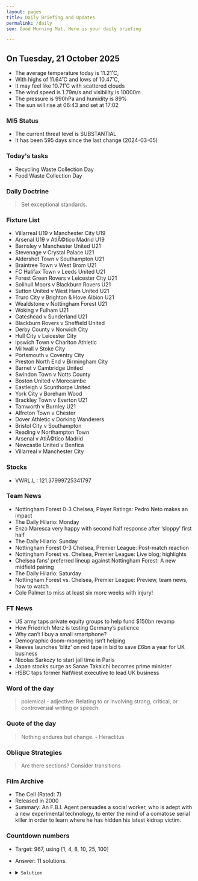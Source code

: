 ```yaml
---
layout: pages
title: Daily Briefing and Updates
permalink: /daily
seo: Good Morning Mat, Here is your daily briefing

---
```


<!-- weather_marker starts -->
## On Tuesday, 21 October 2025

- The average temperature today is 11.21˚C,
- With highs of 11.64˚C and lows of 10.47˚C,
- It may feel like 10.71˚C with scattered clouds
- The wind speed is 1.79m/s and visibility is 10000m
- The pressure is 990hPa and humidity is 89%
- The sun will rise at 06:43 and set at 17:02

<!-- weather_marker ends -->

### MI5 Status
<!-- threat_marker starts -->
- The current threat level is <span class="highlighter">SUBSTANTIAL</span>
- It has been 595 days since the last change (2024-03-05)

<!-- threat_marker ends -->

### Today's tasks
<!-- task_marker starts -->
- Recycling Waste Collection Day
- Food Waste Collection Day

<!-- task_marker ends -->

### Daily Doctrine
<!-- doctrine_marker starts -->
> Set exceptional standards.
<!-- doctrine_marker ends -->

### Fixture List

<!-- fixture_marker starts -->
- Villarreal U19 v Manchester City U19
- Arsenal U19 v AtlÃ©tico Madrid U19
- Barnsley v Manchester United U21
- Stevenage v Crystal Palace U21
- Aldershot Town v Southampton U21
- Braintree Town v West Brom U21
- FC Halifax Town v Leeds United U21
- Forest Green Rovers v Leicester City U21
- Solihull Moors v Blackburn Rovers U21
- Sutton United v West Ham United U21
- Truro City v Brighton & Hove Albion U21
- Wealdstone v Nottingham Forest U21
- Woking v Fulham U21
- Gateshead v Sunderland U21
- Blackburn Rovers v Sheffield United
- Derby County v Norwich City
- Hull City v Leicester City
- Ipswich Town v Charlton Athletic
- Millwall v Stoke City
- Portsmouth v Coventry City
- Preston North End v Birmingham City
- Barnet v Cambridge United
- Swindon Town v Notts County
- Boston United v Morecambe
- Eastleigh v Scunthorpe United
- York City v Boreham Wood
- Brackley Town v Everton U21
- Tamworth v Burnley U21
- Alfreton Town v Chester
- Dover Athletic v Dorking Wanderers
- Bristol City v Southampton
- Reading v Northampton Town
- Arsenal v AtlÃ©tico Madrid
- Newcastle United v Benfica
- Villarreal v Manchester City
<!-- fixture_marker ends -->

### Stocks

<!-- stocks_marker starts -->

- VWRL.L : 121.37999725341797 

<!-- stocks_marker ends -->

### Team News
<!-- news_marker starts -->

- Nottingham Forest 0-3 Chelsea, Player Ratings: Pedro Neto makes an impact
- The Daily Hilario: Monday
- Enzo Maresca very happy with second half response after ‘sloppy’ first half
- The Daily Hilario: Sunday
- Nottingham Forest 0-3 Chelsea, Premier League: Post-match reaction
- Nottingham Forest vs. Chelsea, Premier League: Live blog; highlights
- Chelsea fans’ preferred lineup against Nottingham Forest: A new midfield pairing
- The Daily Hilario: Saturday
- Nottingham Forest vs. Chelsea, Premier League: Preview, team news, how to watch
- Cole Palmer to miss at least six more weeks with injury!

<!-- news_marker ends -->

### FT News

<!-- ftnews_marker starts -->

- US army taps private equity groups to help fund $150bn revamp
- How Friedrich Merz is testing Germany’s patience
- Why can’t I buy a small smartphone?
- Demographic doom-mongering isn’t helping
- Reeves launches ‘blitz’ on red tape in bid to save £6bn a year for UK business
- Nicolas Sarkozy to start jail time in Paris
- Japan stocks surge as Sanae Takaichi becomes prime minister
- HSBC taps former NatWest executive to lead UK business

<!-- ftnews_marker ends -->

### Word of the day

<!-- word_marker starts -->

 > polemical - adjective: Relating to or involving strong, critical, or controversial writing or speech.

<!-- word_marker ends -->

### Quote of the day
<!-- quote_marker starts -->

> Nothing endures but change. - Heraclitus

<!-- quote_marker ends -->

### Oblique Strategies
<!-- eno_marker starts -->
> Are there sections? Consider transitions

<!-- eno_marker ends -->

### Film Archive

<!-- film_marker starts -->
- The Cell (Rated: 7)
- Released in 2000
- Summary: An F.B.I. Agent persuades a social worker, who is adept with a new experimental technology, to enter the mind of a comatose serial killer in order to learn where he has hidden his latest kidnap victim.
<!-- film_marker ends -->

### Countdown numbers
<!-- game_marker starts -->

- Target: 967, using [1, 4, 8, 10, 25, 100]
- Answer: 11 solutions.

- <details><summary><code>Solution</code></summary>

  Solution: ( 100 + 25 - 4 ) x 8 - 1

   </details>

<!-- game_marker ends -->
